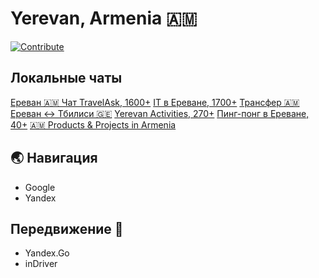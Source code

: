 # Yerevan, Armenia 🇦🇲

[![Contribute](https://img.shields.io/badge/contribute-100000?style=for-the-badge&logo=github&logoColor=white)](https://github.com/deskntea/destinations/)


## Локальные чаты

[Ереван 🇦🇲 Чат TravelAsk, 1600+](https://t.me/travelask_erevan_chat)
[IT в Ереване, 1700+](https://t.me/iterevan)
[Трансфер 🇦🇲 Ереван ↔ Тбилиси 🇬🇪](https://t.me/Tbilisi_Yerevan_transfer)
[Yerevan Activities, 270+](https://t.me/Yactivities)
[Пинг-понг в Ереване, 40+](https://t.me/Yactivities)
[🇦🇲 Products & Projects in Armenia](https://t.me/product_armenia)

## 🌏 Навигация
- Google
- Yandex

## Передвижение 🚕
- Yandex.Go
- inDriver
